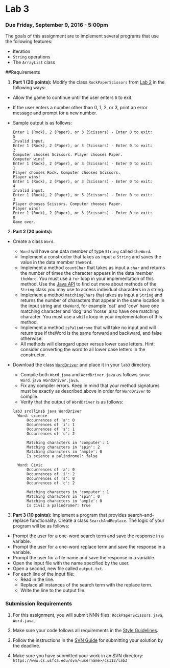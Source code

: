 Lab 3
=====

### Due Friday, September 9, 2016 - 5:00pm

The goals of this assignment are to implement several programs that use the following features:

- Iteration
- `String` operations
- The `ArrayList` class

##Requirements
1. **Part 1 (20 points):** Modify the class `RockPaperScissors` from [Lab 2](https://github.com/CS112-F16/labs/blob/master/lab2.md) in the following ways:
  - Allow the game to continue until the user enters `0` to exit.
  - If the user enters a number other than 0, 1, 2, or 3, print an error message and prompt for a new number.
  - Sample output is as follows:
	
	```
	Enter 1 (Rock), 2 (Paper), or 3 (Scissors) - Enter 0 to exit:
	5
	Invalid input.
	Enter 1 (Rock), 2 (Paper), or 3 (Scissors) - Enter 0 to exit:
	2
	Computer chooses Scissors. Player chooses Paper.
	Computer wins!
	Enter 1 (Rock), 2 (Paper), or 3 (Scissors) - Enter 0 to exit:
	1
	Player chooses Rock. Computer chooses Scissors.
	Player wins!
	Enter 1 (Rock), 2 (Paper), or 3 (Scissors) - Enter 0 to exit:
	4
	Invalid input.
	Enter 1 (Rock), 2 (Paper), or 3 (Scissors) - Enter 0 to exit:
	3
	Player chooses Scissors. Computer chooses Paper.
	Player wins!
	Enter 1 (Rock), 2 (Paper), or 3 (Scissors) - Enter 0 to exit:
	0
	Game over.
	
	```
 
2. **Part 2 (20 points):**
  - Create a class `Word`.
      * `Word` will have one data member of type `String` called `theWord`.
      * Implement a constructor that takes as input a `String` and saves the value in the data member `theWord`.
      * Implement a method `countChar` that takes as input a `char` and returns the number of times the character appears in the data member `theWord`.  You must use a `for` loop in your implementation of this method. Use the [Java API](https://docs.oracle.com/javase/8/docs/api/java/lang/String.html) to find out more about methods of the `String` class you may use to access individual characters in a string.
      * Implement a method `matchingChars` that takes as input a `String` and returns the number of characters that appear in the same location in the input string and `theWord`, for example 'cat' and 'cow' have one matching character and 'dog' and 'horse' also have one matching character.  You must use a `while` loop in your implementation of this method.
      * Implement a method `isPalindrome` that will take no input and will return true if theWord is the same forward and backward, and false otherwise.  
      * All methods will disregard upper versus lower case letters. Hint: consider converting the word to all lower case letters in the constructor.
  - Download the class 	[`WordDriver`](https://github.com/CS112-F16/labs/blob/master/code/WordDriver.java) and place it in your `lab3` directory. 
      * Compile both `Word.java` and `WordDriver.java` as follows `javac Word.java WordDriver.java`.
      * Fix any compiler errors. Keep in mind that your method signatures must be exactly as described above in order for `WordDriver` to compile.
      * Verify that the output of `WordDriver` is as follows:
      
      ```
      lab3 srollins$ java WordDriver
		Word: science
			Occurrences of 'a': 0
			Occurrences of 'i': 1
			Occurrences of 's': 1
			Occurrences of 'c': 2
		
			Matching characters in 'computer': 1
			Matching characters in 'spin': 2
			Matching characters in 'ample': 0
			Is science a palindrome?: false
		
		Word: Civic
			Occurrences of 'a': 0
			Occurrences of 'i': 2
			Occurrences of 's': 0
			Occurrences of 'c': 2

			Matching characters in 'computer': 1
			Matching characters in 'spin': 0
			Matching characters in 'ample': 0
			Is Civic a palindrome?: true
      ```
3. **Part 3 (10 points):** Implement a program that provides search-and-replace functionality. Create a class `SearchAndReplace`. The logic of your program will be as follows:
  - Prompt the user for a one-word search term and save the response in a variable.
  - Prompt the user for a one-word replace term and save the response in a variable.
  - Prompt the user for a file name and save the response in a variable.
  - Open the input file with the name specified by the user.
  - Open a second, new file called `output.txt`.
  - For each line of the input file:
      * Read in the line.
      * Replace all instances of the search term with the replace term.
      * Write the line to the output file.
  


### Submission Requirements

1. For this assignment, you will submit NNN files: `RockPaperScissors.java`, `Word.java`, 

2. Make sure your code follows all requirements in the [Style Guidelines](https://github.com/CS112-F16/notes/blob/master/style.md).

3. Follow the instructions in the [SVN Guide](https://github.com/CS112-F16/notes/blob/master/svn_guide.md) for submitting your solution by the deadline.

4. Make sure you have submitted your work in an SVN directory: `https://www.cs.usfca.edu/svn/<username>/cs112/lab3`

